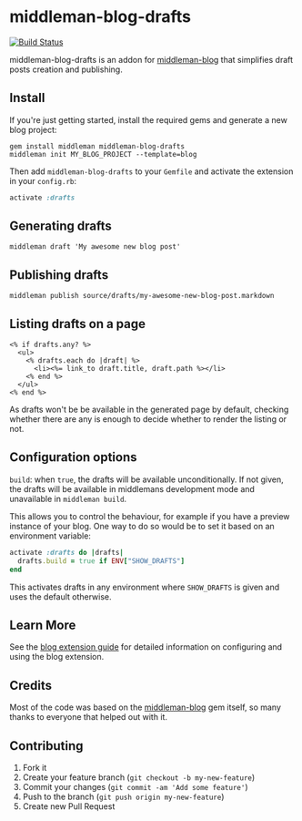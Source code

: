# middleman-blog-drafts

[![Build Status](https://travis-ci.org/fgrehm/middleman-blog-drafts.png?branch=master)](https://travis-ci.org/fgrehm/middleman-blog-drafts)

middleman-blog-drafts is an addon for [middleman-blog](https://github.com/middleman/middleman-blog)
that simplifies draft posts creation and publishing.

## Install

If you're just getting started, install the required gems and generate a new blog project:

```terminal
gem install middleman middleman-blog-drafts
middleman init MY_BLOG_PROJECT --template=blog
```

Then add `middleman-blog-drafts` to your `Gemfile` and activate the extension in your `config.rb`:

```ruby
activate :drafts
```

## Generating drafts

```terminal
middleman draft 'My awesome new blog post'
```

## Publishing drafts

```terminal
middleman publish source/drafts/my-awesome-new-blog-post.markdown
```

## Listing drafts on a page

```erb
<% if drafts.any? %>
  <ul>
    <% drafts.each do |draft| %>
      <li><%= link_to draft.title, draft.path %></li>
    <% end %>
  </ul>
<% end %>
```

As drafts won't be be available in the generated page by default, checking whether there are any is enough to decide whether to render the listing or not.

## Configuration options

`build`: when `true`, the drafts will be available unconditionally. If not given, the drafts will be available in middlemans development mode and unavailable in `middleman build`.

This allows you to control the behaviour, for example if you have a preview instance of your blog. One way to do so would be to set it based on an environment variable:

```ruby
activate :drafts do |drafts|
  drafts.build = true if ENV["SHOW_DRAFTS"]
end
```

This activates drafts in any environment where `SHOW_DRAFTS` is given and uses the default otherwise.

## Learn More

See the [blog extension guide](http://middlemanapp.com/blogging/) for detailed
information on configuring and using the blog extension.

## Credits

Most of the code was based on the [middleman-blog](https://github.com/middleman/middleman-blog)
gem itself, so many thanks to everyone that helped out with it.

## Contributing

1. Fork it
2. Create your feature branch (`git checkout -b my-new-feature`)
3. Commit your changes (`git commit -am 'Add some feature'`)
4. Push to the branch (`git push origin my-new-feature`)
5. Create new Pull Request
